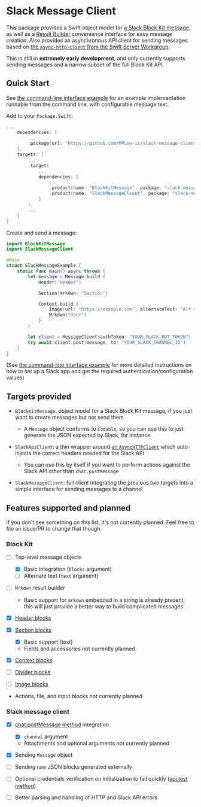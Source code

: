 # Slack Message Client #

This package provides a Swift object model for [a Slack Block Kit message](https://api.slack.com/block-kit), as well as a [Result Builder](https://github.com/apple/swift-evolution/blob/main/proposals/0289-result-builders.md) convenience interface for easy message creation.
Also provides an asynchronous API client for sending messages based on [the `async-http-client` from the Swift Server Workgroup](https://github.com/swift-server/async-http-client).

This is still in **extremely early development**, and only currently supports sending messages and a narrow subset of the full Block Kit API.


## Quick Start ##

See [the command-line interface example](./Examples/SlackMessageClientCli) for an example implementation runnable from the command line, with configurable message text.

Add to your `Package.Swift`:
```swift
...
	dependencies: [
		...
		.package(url: "https://github.com/MPLew-is/slack-message-client", branch: "main"),
	],
	targets: [
		...
		.target(
			...
			dependencies: [
				...
				.product(name: "BlockKitMessage", package: "slack-message-client"),
				.product(name: "SlackMessageClient", package: "slack-message-client"),
			]
		),
		...
	]
]
```

Create and send a message:
```swift
import BlockKitMessage
import SlackMessageClient

@main
struct SlackMessageExample {
	static func main() async throws {
		let message = Message.build {
			Header("Header")

			Section(mrkdwn: "Section")

			Context.build {
				Image(url: "https://example.com", alternateText: "Alt text")
				Mrkdwn("User")
			}
		}

		let client = MessageClient(authToken: "YOUR_SLACK_BOT_TOKEN")
		try await client.post(message, to: "YOUR_SLACK_CHANNEL_ID")
	}
}
```
(See [the command-line interface example](./Examples/SlackMessageClientCli) for more detailed instructions on how to set up a Slack app and get the required authentication/configuration values)


## Targets provided ##

- `BlockKitMessage`: object model for a Slack Block Kit message, if you just want to create messages but not send them
	- A `Message` object conforms to `Codable`, so you can use this to just generate the JSON expected by Slack, for instance

- `SlackApiClient`: a thin wrapper around [an `AsyncHTTPClient`](https://github.com/swift-server/async-http-client) which auto-injects the correct headers needed for the Slack API
	- You can use this by itself if you want to perform actions against the Slack API other than `chat.postMessage`

- `SlackMessageClient`: full client integrating the previous two targets into a simple interface for sending messages to a channel


## Features supported and planned ##

If you don't see something on this list, it's not currently planned.
Feel free to file an issue/PR to change that though.


### Block Kit ###

- [ ] Top-level message objects
	- [x] Basic integration (`blocks` argument)
	- [ ] Alternate text (`text` argument)

- [ ] `Mrkdwn` result builder
	- Basic support for `mrkdwn` embedded in a string is already present, this will just provide a better way to build complicated messages

- [x] [Header blocks](https://api.slack.com/reference/block-kit/blocks#header)

- [x] [Section blocks](https://api.slack.com/reference/block-kit/blocks#section)
	- [x] Basic support (text)
	- Fields and accessories not currently planned

- [x] [Context blocks](https://api.slack.com/reference/block-kit/blocks#context)

- [ ] [Divider blocks](https://api.slack.com/reference/block-kit/blocks#divider)

- [ ] [Image blocks](https://api.slack.com/reference/block-kit/blocks#image)

- Actions, file, and input blocks not currently planned


### Slack message client ###

- [x] [chat.postMessage method](https://api.slack.com/methods/chat.postMessage) integration
	- [x] `channel` argument
	- Attachments and optional arguments not currently planned

- [x] Sending `Message` object

- [ ] Sending raw JSON blocks generated externally

- [ ] Optional credentials verification on initialization to fail quickly ([api.test method](https://api.slack.com/methods/api.test))

- [ ] Better parsing and handling of HTTP and Slack API errors
